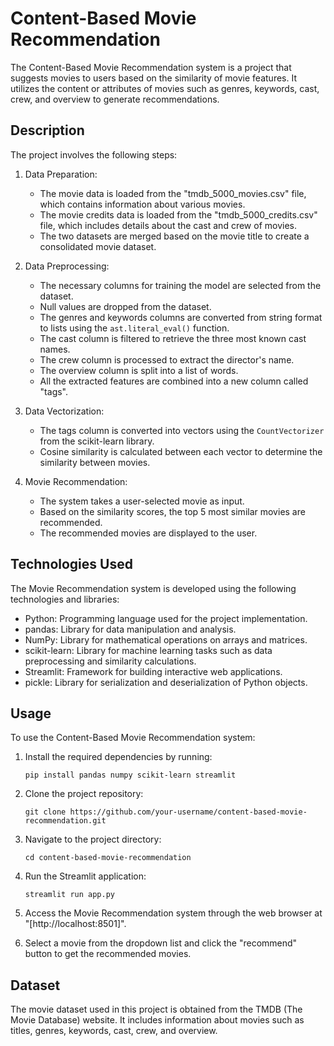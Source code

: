 # Content-Based Movie Recommendation

The Content-Based Movie Recommendation system is a project that suggests movies to users based on the similarity of movie features. It utilizes the content or attributes of movies such as genres, keywords, cast, crew, and overview to generate recommendations.

## Description

The project involves the following steps:

1. Data Preparation:
   - The movie data is loaded from the "tmdb_5000_movies.csv" file, which contains information about various movies.
   - The movie credits data is loaded from the "tmdb_5000_credits.csv" file, which includes details about the cast and crew of movies.
   - The two datasets are merged based on the movie title to create a consolidated movie dataset.

2. Data Preprocessing:
   - The necessary columns for training the model are selected from the dataset.
   - Null values are dropped from the dataset.
   - The genres and keywords columns are converted from string format to lists using the `ast.literal_eval()` function.
   - The cast column is filtered to retrieve the three most known cast names.
   - The crew column is processed to extract the director's name.
   - The overview column is split into a list of words.
   - All the extracted features are combined into a new column called "tags".

3. Data Vectorization:
   - The tags column is converted into vectors using the `CountVectorizer` from the scikit-learn library.
   - Cosine similarity is calculated between each vector to determine the similarity between movies.

4. Movie Recommendation:
   - The system takes a user-selected movie as input.
   - Based on the similarity scores, the top 5 most similar movies are recommended.
   - The recommended movies are displayed to the user.

## Technologies Used

The Movie Recommendation system is developed using the following technologies and libraries:

- Python: Programming language used for the project implementation.
- pandas: Library for data manipulation and analysis.
- NumPy: Library for mathematical operations on arrays and matrices.
- scikit-learn: Library for machine learning tasks such as data preprocessing and similarity calculations.
- Streamlit: Framework for building interactive web applications.
- pickle: Library for serialization and deserialization of Python objects.

## Usage

To use the Content-Based Movie Recommendation system:

1. Install the required dependencies by running:
   ```
   pip install pandas numpy scikit-learn streamlit
   ```

2. Clone the project repository:
   ```
   git clone https://github.com/your-username/content-based-movie-recommendation.git
   ```

3. Navigate to the project directory:
   ```
   cd content-based-movie-recommendation
   ```

4. Run the Streamlit application:
   ```
   streamlit run app.py
   ```

5. Access the Movie Recommendation system through the web browser at "[http://localhost:8501]".

6. Select a movie from the dropdown list and click the "recommend" button to get the recommended movies.

## Dataset

The movie dataset used in this project is obtained from the TMDB (The Movie Database) website. It includes information about movies such as titles, genres, keywords, cast, crew, and overview.

